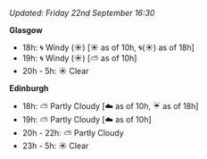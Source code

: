 *Updated: Friday 22nd September 16:30*

**Glasgow**

* 18h: :cyclone: Windy (:sunny:) [:sunny: as of 10h, :cyclone:(:sunny:) as of 18h]
* 19h: :cyclone: Windy (:sunny:) [:partly_sunny: as of 10h]
* 20h - 5h: :sunny: Clear

**Edinburgh**

* 18h: :partly_sunny: Partly Cloudy [:cloud: as of 10h, :umbrella: as of 18h]
* 19h: :partly_sunny: Partly Cloudy [:cloud: as of 10h]
* 20h - 22h: :partly_sunny: Partly Cloudy
* 23h - 5h: :sunny: Clear
